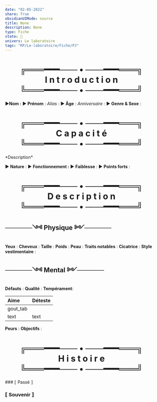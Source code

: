 ```yaml
---
date: "02-05-2022"
share: True
obsidianUIMode: source
title: None
description: None
type: Fiche
state: 🔳
univers: Le laboratoire
tags: "RP/Le-laboratoire/Fiche/PJ"
---
```


 <h1 style="text-align:center">╔═══━━━─── • ───━━━═══╗<br>
I n t r o d u c t i o n<br>
╚═══━━━─── • ───━━━═══╝</h1>

**►Nom :**
**► Prénom** : 
*Alias* : 
**► Âge** : 
*Anniversaire :*
**► Genre & Sexe** : 

<h1 style="text-align:center">╔═══━━━─── • ───━━━═══╗<br>
C a p a c i t é<br>
╚═══━━━─── • ───━━━═══╝</h1>
*Description*

**► Nature** : 
► **Fonctionnement :** 
► **Faiblesse** :
► **Points forts** :

<h1 style="text-align:center">╔═══━━━─── • ───━━━═══╗<br>
D e s c r i p t i o n<br>
╚═══━━━─── • ───━━━═══╝</h1>

## ──────༺ Physique ༻──────
**Yeux** : 
**Cheveux** : 
**Taille** : 
**Poids** : 
**Peau** : 
**Traits notables** : 
**Cicatrice** : 
**Style vestimentaire** :

## ──────༺ Mental ༻────── 
**Défauts** :
**Qualité** : 
**Tempérament**:

| Aime     | Déteste |
|:-------- | ------- |
| gout_tab |         |
| text     | text    |
**Peurs** : 
**Objectifs** :

<h1 style="text-align:center">╔═══━━━─── • ───━━━═══╗<br>
H i s t o i r e<br>
╚═══━━━─── • ───━━━═══╝</h1>
### ⟦ Passé ⟧

### ⟦ Souvenir ⟧